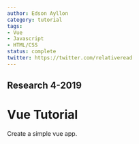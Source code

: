```yaml
---
author: Edson Ayllon
category: tutorial
tags: 
- Vue
- Javascript
- HTML/CSS
status: complete
twitter: https://twitter.com/relativeread
---
```


## Research 4-2019

# Vue Tutorial

Create a simple vue app.
